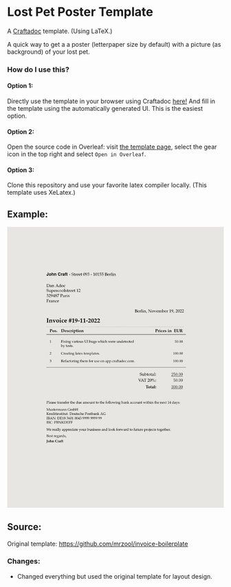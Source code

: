 # Lost Pet Poster Template

A [Craftadoc](https://craftadoc.com) template. (Using LaTeX.)

A quick way to get a a poster (letterpaper size by default) with a picture (as background) of your lost pet.

### How do I use this?

#### Option 1:

Directly use the template in your browser using Craftadoc [here!](https://app.craftadoc.com/template/overview/637b739f8a7d5829d9624769) And fill in the template using the automatically generated UI. This is the easiest option.

#### Option 2:

Open the source code in Overleaf: visit [the template page](https://app.craftadoc.com/template/overview/637b739f8a7d5829d9624769), select the gear icon in the top right and select `Open in Overleaf`.

#### Option 3:

Clone this repository and use your favorite latex compiler locally. (This template uses XeLatex.)

## Example:
![lost_pet_example](./InvoiceWithFooter.png)

## Source:
Original template:
https://github.com/mrzool/invoice-boilerplate

### Changes:
* Changed everything but used the original template for layout design.